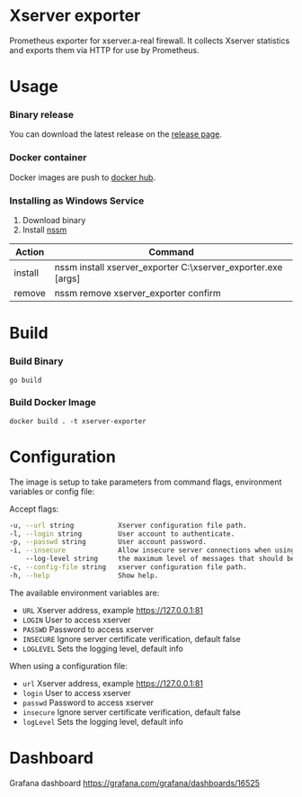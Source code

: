 # Xserver exporter
Prometheus exporter for xserver.a-real firewall. It collects Xserver statistics and exports them via HTTP for use by Prometheus.

# Usage

### Binary release
You can download the latest release on the [release page](https://github.com/antikuz/xserver_exporter/releases).

### Docker container
Docker images are push to [docker hub](https://hub.docker.com/r/antikuz/xserver-exporter).

### Installing as Windows Service

1. Download binary
2. Install [nssm](https://nssm.cc/)

| Action  | Command                                                         |
| ------- | --------------------------------------------------------------- |
| install | nssm install xserver_exporter C:\xserver_exporter.exe \[args\]  |
| remove  | nssm remove xserver_exporter confirm                            |

# Build

### Build Binary
```shell
go build
```

### Build Docker Image
```shell
docker build . -t xserver-exporter
```

### 

# Configuration
The image is setup to take parameters from command flags, environment variables or config file:

Accept flags:
```bash
-u, --url string           Xserver configuration file path.
-l, --login string         User account to authenticate.
-p, --passwd string        User account password.
-i, --insecure             Allow insecure server connections when using SSL
    --log-level string     the maximum level of messages that should be logged. (possible values: debug, info, warn, error) (default "info")
-c, --config-file string   xserver configuration file path.
-h, --help                 Show help.
```

The available environment variables are:
* `URL` Xserver address, example https://127.0.0.1:81
* `LOGIN` User to access xserver
* `PASSWD` Password to access xserver
* `INSECURE` Ignore server certificate verification, default false
* `LOGLEVEL` Sets the logging level, default info

When using a configuration file:
* `url` Xserver address, example https://127.0.0.1:81
* `login` User to access xserver
* `passwd` Password to access xserver
* `insecure` Ignore server certificate verification, default false
* `logLevel` Sets the logging level, default info

# Dashboard
Grafana dashboard https://grafana.com/grafana/dashboards/16525
